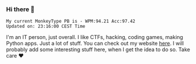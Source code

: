 ### Hi there 👋
<!-- PB START -->
```
My current MonkeyType PB is - WPM:94.21 Acc:97.42
Updated on: 23:16:00 CEST Time
```
<!-- PB END -->
I'm an IT person, just overall. I like CTFs, hacking, coding games, making Python apps. Just a lot of stuff.
You can check out my website [here](https://skill3472.github.io/).
I will probably add some interesting stuff here, when I get the idea to do so. Take care ❤️

